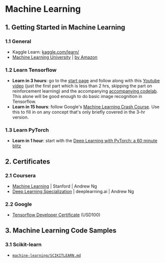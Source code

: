 # Machine Learning

## 1. Getting Started in Machine Learning

### 1.1 General

- Kaggle Learn: [kaggle.com/learn/](https://www.kaggle.com/learn/)
- [Machine Learning University](https://www.youtube.com/channel/UC12LqyqTQYbXatYS9AA7Nuw/videos) \| [by Amazon](https://www.amazon.science/latest-news/machine-learning-course-free-online-from-amazon-machine-learning-university)

### 1.2 Learn Tensorflow

- **Learn in 3 hours**: go to the [start page](https://cloud.google.com/blog/products/gcp/learn-tensorflow-and-deep-learning-without-a-phd)
  and follow along with this [Youtube video](https://www.youtube.com/watch?v=vq2nnJ4g6N0) (just the first part which is less than 2 hrs, skipping the part on reinforcement learning) and the accompanying
  [accompanying codelab](https://codelabs.developers.google.com/codelabs/cloud-tensorflow-mnist/). This alone will be good enough to do basic image recognition in Tensorflow.
- **Learn in 15 hours**: follow Google's [Machine Learning Crash Course](https://developers.google.com/machine-learning/crash-course/ml-intro). Use this to fill in on any concept that's only briefly covered in the 3-hr version.

### 1.3 Learn PyTorch

- **Learn in 1 hour**: start with the [Deep Learning with PyTorch: a 60 minute blitz](https://pytorch.org/tutorials/beginner/deep_learning_60min_blitz.html)


## 2. Certificates

### 2.1 Coursera

- [Machine Learning](https://www.coursera.org/learn/machine-learning) \| Stanford \| Andrew Ng
- [Deep Learning Specialization](https://www.coursera.org/specializations/deep-learning) \| deeplearning.ai \| Andrew Ng

### 2.2 Google

- [Tensorflow Developer Certificate](https://www.tensorflow.org/certificate) (USD100)


## 3. Machine Learning Code Samples

### 3.1 Scikit-learn

- [`machine-learning/SCIKITLEARN.md`](https://nathanielng.github.io/python-snippets/machine-learning/SCIKITLEARN)
